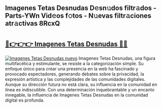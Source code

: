 ## Imagenes Tetas Desnudas D𝚎sn𝚞dos filtr𝚊dos - Parts-YWn Vid𝚎os f𝚘tos - N𝚞evas filtr𝚊ciones atr𝚊ctivas 8RcxQ

# <h2><a href="http://mbafo71.tromn.icu/?c=Imagenes+Tetas+Desnudas">🔗👉👉👉 Imagenes Tetas Desnudas 🔗🔗</a></h2>

[![Imagenes Tetas Desnudas nuevo](https://i.imgur.com/pEAQMta.gif)](http://mbafo71.tromn.icu/?c=Imagenes+Tetas+Desnudas)
Imagenes Tetas Desnudas, una figura multifacética y estimulante, se resiste a la categorización simple. Su enfoque único para crear una presencia en la web ha fascinado y provocado espectadores, generando debates sobre la privacidad, la expresión artística y las complejidades de las comunidades digitales. Aunque su dirección futura no está clara, su influencia en la comunidad en línea es indiscutible. Con una determinación inquebrantable y un encanto innegable, la influencia de Imagenes Tetas Desnudas en la comunidad digital es profunda.
